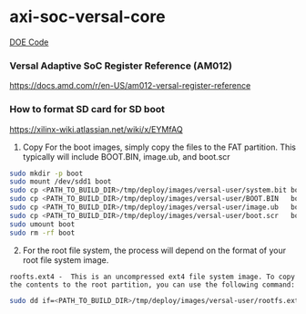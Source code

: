 # axi-soc-versal-core

[DOE Code](https://www.osti.gov/doecode/biblio/165458)

<!--- ######################################################## -->

### Versal Adaptive SoC Register Reference (AM012)

https://docs.amd.com/r/en-US/am012-versal-register-reference

<!--- ######################################################## -->

### How to format SD card for SD boot

https://xilinx-wiki.atlassian.net/wiki/x/EYMfAQ

1) Copy For the boot images, simply copy the files to the FAT partition.
This typically will include BOOT.BIN, image.ub, and boot.scr

```bash
sudo mkdir -p boot
sudo mount /dev/sdd1 boot
sudo cp <PATH_TO_BUILD_DIR>/tmp/deploy/images/versal-user/system.bit boot/.
sudo cp <PATH_TO_BUILD_DIR>/tmp/deploy/images/versal-user/BOOT.BIN   boot/.
sudo cp <PATH_TO_BUILD_DIR>/tmp/deploy/images/versal-user/image.ub   boot/.
sudo cp <PATH_TO_BUILD_DIR>/tmp/deploy/images/versal-user/boot.scr   boot/.
sudo umount boot
sudo rm -rf boot
```

2) For the root file system, the process will depend on the format of your root file system image.

`roofts.ext4 -  This is an uncompressed ext4 file system image. To copy the contents to the root partition, you can use the following command: `

```bash
sudo dd if=<PATH_TO_BUILD_DIR>/tmp/deploy/images/versal-user/rootfs.ext4 of=/dev/<DEV_NAME>
```

<!--- ######################################################## -->
